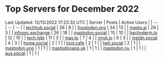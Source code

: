 # Top Servers for December 2022
Last Updated: 12/13/2022 17:23:32 UTC
| Server | Posts | Active Users |
| -- | -- | -- |
| [techhub.social](https://techhub.social/tags/PowerShell) | 36 | 8 |
| [fosstodon.org](https://fosstodon.org/tags/PowerShell) | 34 | 13 |
| [masto.ai](https://masto.ai/tags/PowerShell) | 29 | 3 |
| [infosec.exchange](https://infosec.exchange/tags/PowerShell) | 26 | 18 |
| [mastodon.social](https://mastodon.social/tags/PowerShell) | 15 | 10 |
| [hachyderm.io](https://hachyderm.io/tags/PowerShell) | 12 | 10 |
| [tech.lgbt](https://tech.lgbt/tags/PowerShell) | 11 | 3 |
| [mas.to](https://mas.to/tags/PowerShell) | 7 | 4 |
| [vmst.io](https://vmst.io/tags/PowerShell) | 6 | 3 |
| [mstdn.social](https://mstdn.social/tags/PowerShell) | 4 | 3 |
| [home.social](https://home.social/tags/PowerShell) | 2 | 1 |
| [toot.cafe](https://toot.cafe/tags/PowerShell) | 2 | 1 |
| [twit.social](https://twit.social/tags/PowerShell) | 2 | 1 |
| [mastodon.uno](https://mastodon.uno/tags/PowerShell) | 1 | 1 |
| [mastodonapp.uk](https://mastodonapp.uk/tags/PowerShell) | 1 | 1 |
| [mastodon.nu](https://mastodon.nu/tags/PowerShell) | 1 | 1 |
| [aus.social](https://aus.social/tags/PowerShell) | 1 | 1 |
